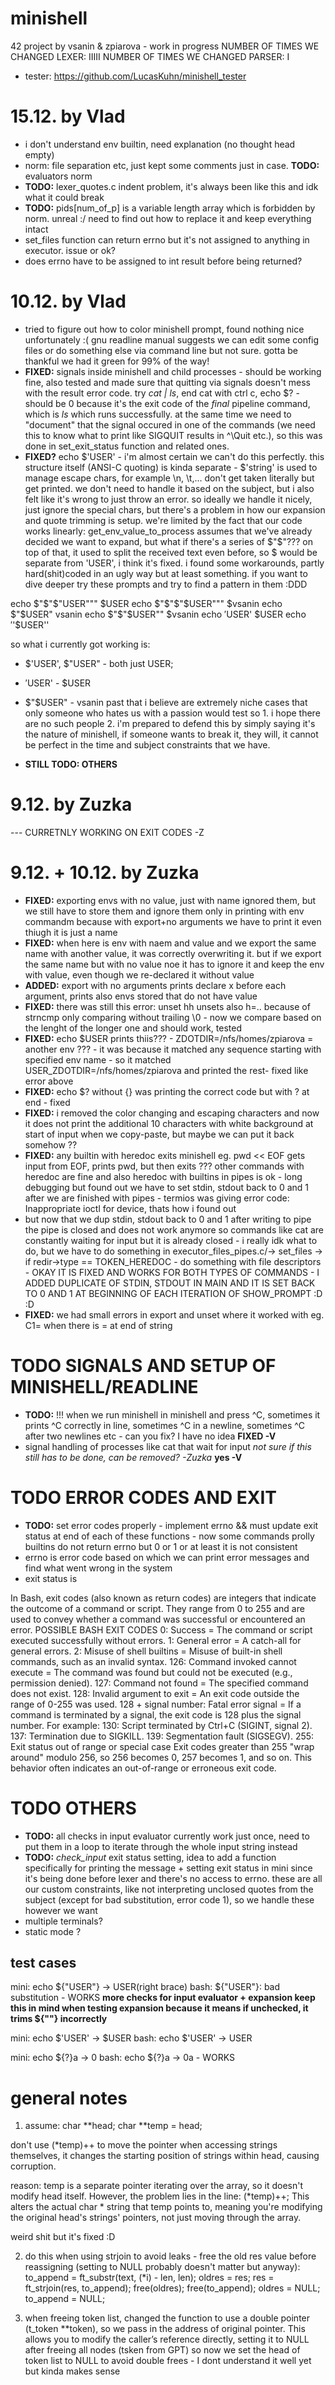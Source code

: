 # minishell

42 project by vsanin & zpiarova - work in progress
NUMBER OF TIMES WE CHANGED LEXER: IIIII
NUMBER OF TIMES WE CHANGED PARSER: I
- tester: https://github.com/LucasKuhn/minishell_tester

# 15.12. by Vlad
- i don't understand env builtin, need explanation (no thought head empty)
- norm: file separation etc, just kept some comments just in case. **TODO:** evaluators norm
- **TODO:** lexer_quotes.c indent problem, it's always been like this and idk what it could break
- **TODO:** pids[num_of_p] is a variable length array which is forbidden by norm. unreal :/ need to find out how to replace it and keep everything intact
- set_files function can return errno but it's not assigned to anything in executor. issue or ok?
- does errno have to be assigned to int result before being returned?

# 10.12. by Vlad
- tried to figure out how to color minishell prompt, found nothing nice unfortunately :( gnu readline manual suggests we can edit some config files or do something else via command line but not sure. gotta be thankful we had it green for 99% of the way!
- **FIXED:** signals inside minishell and child processes - should be working fine, also tested and made sure that quitting via signals doesn't mess with the result error code. try *cat | ls*, end cat with ctrl c, echo $? - should be 0 because it's the exit code of the *final* pipeline command, which is *ls* which runs successfully. at the same time we need to "document" that the signal occured in one of the commands (we need this to know what to print like SIGQUIT results in ^\Quit etc.), so this was done in set_exit_status function and related ones.
- **FIXED?** echo $'USER' - i'm almost certain we can't do this perfectly. this structure itself (ANSI-C quoting) is kinda separate - $'string' is used to manage escape chars, for example \n, \t,... don't get taken literally but get printed. we don't need to handle it based on the subject, but i also felt like it's wrong to just throw an error. so ideally we handle it nicely, just ignore the special chars, but there's a problem in how our expansion and quote trimming is setup. we're limited by the fact that our code works linearly: get_env_value_to_process assumes that we've already decided we want to expand, but what if there's a series of $"$"??? on top of that, it used to split the received text even before, so $ would be separate from 'USER', i think it's fixed. i found some workarounds, partly hard(shit)coded in an ugly way but at least something. if you want to dive deeper try these prompts and try to find a pattern in them :DDD

echo $"$"$"USER"""
$USER
echo $"$"$"$USER"""
$vsanin
echo $"$USER"
vsanin
echo $"$"$USER""
$vsanin
echo $'$USER'
$USER
echo $'$'$USER''

so what i currently got working is:
- $'USER', $"USER" - both just USER;
- $'$USER' - $USER
- $"$USER" - vsanin
past that i believe are extremely niche cases that only someone who hates us with a passion would test so 1. i hope there are no such people 2. i'm prepared to defend this by simply saying it's the nature of minishell, if someone wants to break it, they will, it cannot be perfect in the time and subject constraints that we have.

- **STILL TODO: OTHERS**

# 9.12. by Zuzka
--- CURRETNLY WORKING ON EXIT CODES -Z

# 9.12. + 10.12. by Zuzka
- **FIXED:** exporting envs with no value, just with name ignored them, but we still have to store them and ignore them only in printing with env commandm because with export+no arguments we have to print it even thiugh it is just a name
- **FIXED:** when here is env with naem and value and we export the same name with another value, it was correctly overwriting it. but if we export the same name but with no value noe it has to ignore it and keep the env with value, even though we re-declared it without value
- **ADDED:** export with no arguments prints declare x before each argument, prints also envs stored that do not have value
- **FIXED:** there was still this error: unset hh unsets also h=.. because of strncmp only comparing without trailing \0 - now we compare based on the lenght of the longer one and should work, tested
- **FIXED:** echo $USER prints thiis??? - ZDOTDIR=/nfs/homes/zpiarova = another env ??? - it was because it matched any sequence starting with specified env name - so it matched USER_ZDOTDIR=/nfs/homes/zpiarova and printed the rest- fixed like error above
- **FIXED:** echo $? without {} was printing the correct code but with ? at end - fixed
- **FIXED:** i removed the color changing and escaping characters and now it does not print the additional 10 characters with white background at start of input when we copy-paste, but maybe we can put it back somehow ??
- **FIXED:**  any builtin with heredoc exits minishell eg. pwd << EOF gets input from EOF, prints pwd, but then exits ??? other commands with heredoc are fine and also heredoc with builtins in pipes is ok - long debugging but found out we have to set stdin, stdout back to 0 and 1 after we are finished with pipes - termios was giving error code: Inappropriate ioctl for device, thats how i found out
- but now that we dup stdin, stdout back to 0 and 1 after writing to pipe the pipe is closed and does not work anymore so commands like cat are constantly waiting for input but it is already closed - i really idk what to do, but we have to do something in executor_files_pipes.c/-> set_files -> if redir->type == TOKEN_HEREDOC - do something with file descriptors - OKAY IT IS FIXED AND WORKS FOR BOTH TYPES OF COMMANDS - I ADDED DUPLICATE OF STDIN, STDOUT IN MAIN AND IT IS SET BACK TO 0 AND 1 AT BEGINNING OF EACH ITERATION OF SHOW_PROMPT :D :D
- **FIXED:** we had small errors in export and unset where it worked with eg. C1= when there is = at end of string

# TODO SIGNALS AND SETUP OF MINISHELL/READLINE
- **TODO:** !!! when we run minishell in minishell and press ^C, sometimes it prints ^C correctly in line, sometimes ^C in a newline, sometimes ^C after two newlines etc - can you fix? I have no idea **FIXED -V**
- signal handling of processes like cat that wait for input *not sure if this still has to be done, can be removed? -Zuzka* **yes -V**

# TODO ERROR CODES AND EXIT
- **TODO:** set error codes properly - implement errno && must update exit status at end of each of these functions - now some commands prolly builtins do not return errno but 0 or 1 or at least it is not consistent
- errno is error code based on which we can print error messages and find what went wrong in the system
- exit status is

In Bash, exit codes (also known as return codes) are integers that indicate the outcome of a command or script. They range from 0 to 255 and are used to convey whether a command was successful or encountered an error.
POSSIBLE BASH EXIT CODES
0: Success = The command or script executed successfully without errors.
1: General error = A catch-all for general errors.
2: Misuse of shell builtins = Misuse of built-in shell commands, such as an invalid syntax.
126: Command invoked cannot execute = The command was found but could not be executed (e.g., permission denied).
127: Command not found = The specified command does not exist.
128: Invalid argument to exit = An exit code outside the range of 0-255 was used.
128 + signal number: Fatal error signal = If a command is terminated by a signal, the exit code is 128 plus the signal number. For example:
	130: Script terminated by Ctrl+C (SIGINT, signal 2).
	137: Termination due to SIGKILL.
	139: Segmentation fault (SIGSEGV).
	255: Exit status out of range or special case
Exit codes greater than 255 "wrap around" modulo 256, so 256 becomes 0, 257 becomes 1, and so on. This behavior often indicates an out-of-range or erroneous exit code.


# TODO OTHERS
- **TODO:** all checks in input evaluator currently work just once, need to put them in a loop to iterate through the whole input string instead
- **TODO:** *check_input* exit status setting, idea to add a function specifically for printing the message + setting exit status in mini since it's being done before lexer and there's no access to errno. these are all our custom constraints, like not interpreting unclosed quotes from the subject (except for bad substitution, error code 1), so we handle these however we want
- multiple terminals?
- static mode ?

## test cases
mini: echo ${"USER"} -> USER(right brace)
bash: ${"USER"}: bad substitution - WORKS
**more checks for input evaluator + expansion
keep this in mind when testing expansion because it means if unchecked,
it trims ${""} incorrectly**

mini: echo $'USER' -> $USER
bash: echo $'USER' -> USER

mini: echo ${?}a -> 0
bash: echo ${?}a -> 0a - WORKS

# general notes

1. assume:
char **head;
char **temp = head;

don't use (*temp)++ to move the pointer when accessing strings themselves, it changes the starting position of strings within head, causing corruption.

reason: temp is a separate pointer iterating over the array, so it doesn't modify head itself. However, the problem lies in the line:
(*temp)++;
This alters the actual char * string that temp points to, meaning you're modifying the original head's strings' pointers, not just moving through the array.

weird shit but it's fixed :D

2. do this when using strjoin to avoid leaks - free the old res value before reassigning (setting to NULL probably doesn't matter but anyway):
to_append = ft_substr(text, (*i) - len, len);
oldres = res;
res = ft_strjoin(res, to_append);
free(oldres);
free(to_append);
oldres = NULL;
to_append = NULL;

3. when freeing token list, changed the function to use a double pointer (t_token **token), so we pass in the address of original pointer. This allows you to modify the caller’s reference directly, setting it to NULL after freeing all nodes (tsken from GPT) so now we set the head of token list to NULL to avoid double frees - I dont understand it well yet but kinda makes sense
